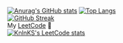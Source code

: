 
[![Anurag's GitHub stats](https://github-readme-stats.vercel.app/api?username=xali1ove&show_icons=true&theme=tokyonight&include_all_commits=true&count_private=true)](https://github.com/xali1ove/github-readme-stats)
[![Top Langs](https://github-readme-stats.vercel.app/api/top-langs/?username=xali1ove&layout=compact&theme=tokyonight)](https://github.com/xali1ove/github-readme-stats) <br>
  [![GitHub Streak](https://streak-stats.demolab.com?user=xali1ove&theme=dark)](https://git.io/streak-stats) <br>
  My <a href="https://leetcode.com/xali1ove/">LeetCode<a/> 🧠 <br>
[![KnlnKS's LeetCode stats](https://leetcode-stats-six.vercel.app/api?username=xali1ove&theme=dark)](https://github.com/KnlnKS/leetcode-stats) <br>
  
<!--[![Top Langs](https://github-readme-stats.vercel.app/api/top-langs/?username=xali1ove&theme=tokyonight)](https://github.com/xali1ove/github-readme-stats) <br>
My <a href="https://leetcode.com/xali1ove/">LeetCode<a/> 🧠 <br>
[![KnlnKS's LeetCode stats](https://leetcode-stats-six.vercel.app/api?username=xali1ove&theme=dark)](https://github.com/KnlnKS/leetcode-stats)
<!--[![GitHub Streak](https://streak-stats.demolab.com?user=xali1ove&theme=dark)](https://git.io/streak-stats)
<!--
**xali1ove/xali1ove** is a ✨ _special_ ✨ repository because its `README.md` (this file) appears on your GitHub profile.

Here are some ideas to get you started:

- 🔭 I’m currently working on ...
- 🌱 I’m currently learning ...
- 👯 I’m looking to collaborate on ...
- 🤔 I’m looking for help with ...
- 💬 Ask me about ...
- 📫 How to reach me: ...
- 😄 Pronouns: ...
- ⚡ Fun fact: ...
-->
